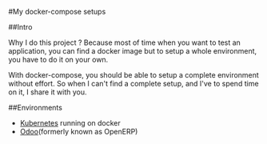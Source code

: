 #My docker-compose setups

##Intro

Why I do this project ? Because most of time when you want to test an application, you can find a docker image but to setup a whole environment, you have to do it on your own.

With docker-compose, you should be able to setup a complete environment without effort. So when I can't find a complete setup, and I've to spend time on it, I share it with you.

##Environments

* [Kubernetes](https://github.com/vyshane/docker-compose-kubernetes) running on docker
* [Odoo](./odoo/README.md)(formerly known as OpenERP)

